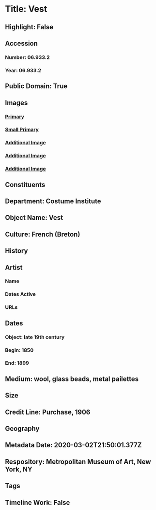 # Title: Vest
## Highlight: False
## Accession
### Number: 06.933.2
### Year: 06.933.2
## Public Domain: True
## Images
### [Primary](https://images.metmuseum.org/CRDImages/ci/original/06.933.2_F.jpg)
### [Small Primary](https://images.metmuseum.org/CRDImages/ci/web-large/06.933.2_F.jpg)
### [Additional Image](https://images.metmuseum.org/CRDImages/ci/original/06.933.2_d.jpg)
### [Additional Image](https://images.metmuseum.org/CRDImages/ci/original/DN412.jpg)
### [Additional Image](https://images.metmuseum.org/CRDImages/ci/original/412.jpg)
## Constituents
## Department: Costume Institute
## Object Name: Vest
## Culture: French (Breton)
## History
## Artist
### Name
### Dates Active
### URLs
## Dates
### Object: late 19th century
### Begin: 1850
### End: 1899
## Medium: wool, glass beads, metal pailettes
## Size
## Credit Line: Purchase, 1906
## Geography
## Metadata Date: 2020-03-02T21:50:01.377Z
## Respository: Metropolitan Museum of Art, New York, NY
## Tags
## Timeline Work: False